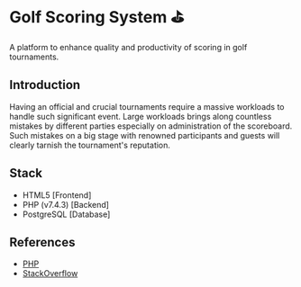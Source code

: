 # Golf Scoring System ⛳

A platform to enhance quality and productivity of scoring in golf tournaments.

## Introduction

Having an official and crucial tournaments require a massive workloads to handle such significant event. Large workloads brings along countless mistakes by different parties especially on administration of the scoreboard. Such mistakes on a big stage with renowned participants and guests will clearly tarnish the tournament's reputation.

## Stack

- HTML5 [Frontend]
- PHP (v7.4.3) [Backend]
- PostgreSQL [Database]

## References

- [PHP](https://www.php.net/)
- [StackOverflow](https://stackoverflow.com/)
